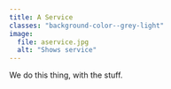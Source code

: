 ```yaml
---
title: A Service
classes: "background-color--grey-light"
image:
  file: aservice.jpg
  alt: "Shows service"
---
```


We do this thing, with the stuff.